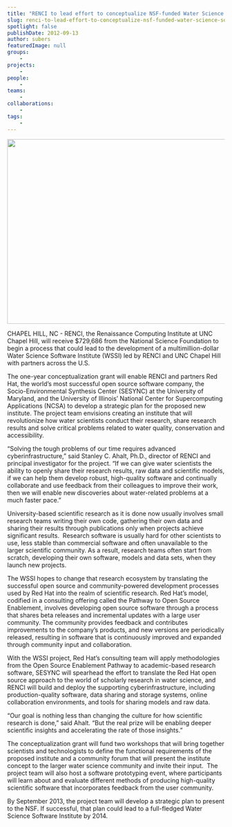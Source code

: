 ```yaml
---
title: "RENCI to lead effort to conceptualize NSF-funded Water Science Software Institute"
slug: renci-to-lead-effort-to-conceptualize-nsf-funded-water-science-software-institute
spotlight: false
publishDate: 2012-09-13
author: subers
featuredImage: null
groups:
    - 
projects:
    - 
people:
    - 
teams: 
    - 
collaborations:
    - 
tags:
    -
---
```


<a href="https://www.renci.org/wp-content/uploads/2012/09/waterland1.jpg"><img class="size-large wp-image-12067 alignleft" title="waterland1" src="https://www.renci.org/wp-content/uploads/2013/10/waterland1.jpg" alt="" width="640" height="427" /></a>

CHAPEL HILL, NC - RENCI, the Renaissance Computing Institute at UNC Chapel Hill, will receive $729,686 from the National Science Foundation to begin a process that could lead to the development of a multimillion-dollar Water Science Software Institute (WSSI) led by RENCI and UNC Chapel Hill with partners across the U.S.  <!--more-->

The one-year conceptualization grant will enable RENCI and partners Red Hat, the world’s most successful open source software company, the Socio-Environmental Synthesis Center (SESYNC) at the University of Maryland, and the University of Illinois’ National Center for Supercomputing Applications (NCSA) to develop a strategic plan for the proposed new institute. The project team envisions creating an institute that will revolutionize how water scientists conduct their research, share research results and solve critical problems related to water quality, conservation and accessibility.

“Solving the tough problems of our time requires advanced cyberinfrastructure,” said Stanley C. Ahalt, Ph.D., director of RENCI and principal investigator for the project. “If we can give water scientists the ability to openly share their research results, raw data and scientific models, if we can help them develop robust, high-quality software and continually collaborate and use feedback from their colleagues to improve their work, then we will enable new discoveries about water-related problems at a much faster pace.”

University-based scientific research as it is done now usually involves small research teams writing their own code, gathering their own data and sharing their results through publications only when projects achieve significant results.  Research software is usually hard for other scientists to use, less stable than commercial software and often unavailable to the larger scientific community. As a result, research teams often start from scratch, developing their own software, models and data sets, when they launch new projects.

The WSSI hopes to change that research ecosystem by translating the successful open source and community-powered development processes used by Red Hat into the realm of scientific research. Red Hat’s model, codified in a consulting offering called the Pathway to Open Source Enablement, involves developing open source software through a process that shares beta releases and incremental updates with a large user community. The community provides feedback and contributes improvements to the company’s products, and new versions are periodically released, resulting in software that is continuously improved and expanded through community input and collaboration.

With the WSSI project, Red Hat’s consulting team will apply methodologies from the Open Source Enablement Pathway to academic-based research software, SESYNC will spearhead the effort to translate the Red Hat open source approach to the world of scholarly research in water science, and RENCI will build and deploy the supporting cyberinfrastructure, including production-quality software, data sharing and storage systems, online collaboration environments, and tools for sharing models and raw data.

“Our goal is nothing less than changing the culture for how scientific research is done,” said Ahalt. “But the real prize will be enabling deeper scientific insights and accelerating the rate of those insights.”

The conceptualization grant will fund two workshops that will bring together scientists and technologists to define the functional requirements of the proposed institute and a community forum that will present the institute concept to the larger water science community and invite their input.  The project team will also host a software prototyping event, where participants will learn about and evaluate different methods of producing high-quality scientific software that incorporates feedback from the user community.

By September 2013, the project team will develop a strategic plan to present to the NSF. If successful, that plan could lead to a full-fledged Water Science Software Institute by 2014.

<!-- old tags

["National Science Foundation (NSF)","open source","Red Hat","water science","Water Science Software Institute (WSSI)"]

-->
